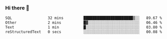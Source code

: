 ### Hi there 👋

<!--
**urzz/urzz** is a ✨ _special_ ✨ repository because its `README.md` (this file) appears on your GitHub profile.

Here are some ideas to get you started:

- 🔭 I’m currently working on ...
- 🌱 I’m currently learning ...
- 👯 I’m looking to collaborate on ...
- 🤔 I’m looking for help with ...
- 💬 Ask me about ...
- 📫 How to reach me: ...
- 😄 Pronouns: ...
- ⚡ Fun fact: ...
-->

<!--START_SECTION:waka-->

```txt
SQL                32 mins         ██████████████████████▒░░   89.67 %
Other              2 mins          █▓░░░░░░░░░░░░░░░░░░░░░░░   06.46 %
Text               1 min           █░░░░░░░░░░░░░░░░░░░░░░░░   03.80 %
reStructuredText   0 secs          ░░░░░░░░░░░░░░░░░░░░░░░░░   00.08 %
```

<!--END_SECTION:waka-->
